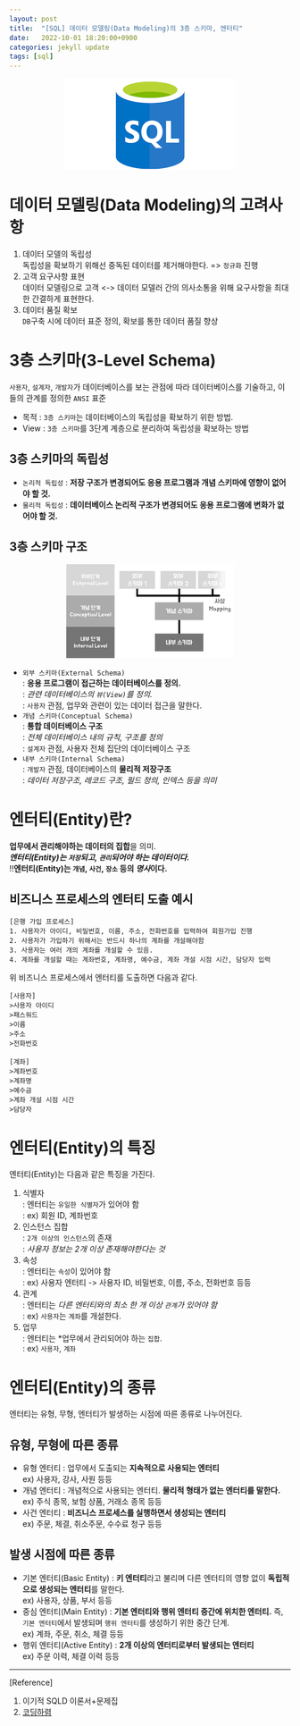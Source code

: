 ```yaml
---
layout: post
title:  "[SQL] 데이터 모델링(Data Modeling)의 3층 스키마, 엔터티"
date:   2022-10-01 18:20:00+0900
categories: jekyll update
tags: [sql]
---
```

<p align="center"><img src="/assets/img/blog/정보/SQL.png"></p>

# 데이터 모델링(Data Modeling)의 고려사항
1. 데이터 모델의 독립성  
독립성을 확보하기 위해선 중독된 데이터를 제거해야한다. => `정규화` 진행  
2. 고객 요구사항 표현  
데이터 모델링으로 고객 <-> 데이터 모델러 간의 의사소통을 위해 요구사항을 최대한 간결하게 표현한다.  
3. 데이터 품질 확보  
`DB`구축 시에 데이터 표준 정의, 확보를 통한 데이터 품질 향상  

# 3층 스키마(3-Level Schema)
`사용자`, `설계자`, `개발자`가 데이터베이스를 보는 관점에 따라 데이터베이스를 기술하고, 이들의 관계를 정의한 `ANSI` 표준  
- 목적 : `3층 스키마`는 데이터베이스의 독립성을 확보하기 위한 방법.  
- View : `3층 스키마`를 3단계 계층으로 분리하여 독립성을 확보하는 방법  

## 3층 스키마의 독립성
- `논리적 독립성` : **저장 구조가 변경되어도 응용 프로그램과 개념 스키마에 영향이 없어야 할 것.**  
- `물리적 독립성` : **데이터베이스 논리적 구조가 변경되어도 응용 프로그램에 변화가 없어야 할 것.**  

## 3층 스키마 구조
<p align="center"><img src="/assets/img/blog/정보/3층 스키마.png"></p>
  
- `외부 스키마(External Schema)`  
 : **응용 프로그램이 접근하는 데이터베이스를 정의.**  
 : *관련 데이터베이스의 `뷰(View)`를 정의.*  
 : `사용자` 관점, 업무와 관련이 있는 데이터 접근을 말한다.  
- `개념 스키마(Conceptual Schema)`  
 : **통합 데이터베이스 구조**  
 : *전체 데이터베이스 내의 규칙, 구조를 정의*  
 : `설계자` 관점, 사용자 전체 집단의 데이터베이스 구조  
- `내부 스키마(Internal Schema)`  
 : `개발자` 관점, 데이터베이스의 **물리적 저장구조**  
 : *데이터 저장구조, 레코드 구조, 필드 정의, 인덱스 등을 의미*  

# 엔터티(Entity)란?
**업무에서 관리해야하는 데이터의 집합**을 의미.  
***엔터티(Entity)는 `저장`되고, `관리`되어야 하는 데이터이다.***  
!!**엔터티(Entity)는 `개념`, `사건`, `장소` 등의 *명사*이다.**  

## 비즈니스 프로세스의 엔터티 도출 예시  
    [은행 가입 프로세스]
    1. 사용자가 아이디, 비밀번호, 이름, 주소, 전화번호를 입력하여 회원가입 진행  
    2. 사용자가 가입하기 위해서는 반드시 하나의 계좌를 개설해야함  
    3. 사용자는 여러 개의 계좌를 개설할 수 있음.  
    4. 계좌를 개설할 때는 계좌번호, 계좌명, 예수금, 계좌 개설 시점 시간, 담당자 입력  
위 비즈니스 프로세스에서 엔터티를 도출하면 다음과 같다.  

```console
[사용자]
>사용자 아이디
>패스워드
>이름
>주소
>전화번호

[계좌]
>계좌번호
>계좌명
>예수금
>계좌 개설 시점 시간
>담당자
```

# 엔터티(Entity)의 특징
엔터티(Entity)는 다음과 같은 특징을 가진다.  
1. 식별자  
 : 엔터티는 `유일한 식별자`가 있어야 함  
 : ex) 회원 ID, 계좌번호  
2. 인스턴스 집합  
 : `2개 이상의 인스턴스`의 존재  
 : *사용자 정보는 2개 이상 존재해야한다는 것*  
3. 속성  
 : 엔터티는 `속성`이 있어야 함  
 : ex) 사용자 엔터티 -> 사용자 ID, 비밀번호, 이름, 주소, 전화번호 등등  
4. 관계  
 : 엔터티는 *다른 엔터티와의 최소 한 개 이상 `관계`가 있어야 함*  
 : ex) `사용자`는 `계좌`를 개설한다.  
5. 업무  
 : 엔터티는 *업무에서 관리되어야 하는 `집합`.  
 : ex) `사용자`, `계좌`  

# 엔터티(Entity)의 종류
엔터티는 유형, 무형, 엔터티가 발생하는 시점에 따른 종류로 나누어진다.  

## 유형, 무형에 따른 종류
- 유형 엔터티 : 업무에서 도출되는 **지속적으로 사용되는 엔터티**  
ex) 사용자, 강사, 사원 등등  
- 개념 엔터티 : 개념적으로 사용되는 엔터티. **물리적 형태가 없는 엔터티를 말한다.**  
ex) 주식 종목, 보험 상품, 거래소 종목 등등  
- 사건 엔터티 : **비즈니스 프로세스를 실행하면서 생성되는 엔터티**  
ex) 주문, 체결, 취소주문, 수수료 청구 등등  

## 발생 시점에 따른 종류
- 기본 엔터티(Basic Entity) : **키 엔터티**라고 불리며 다른 엔터티의 영향 없이 **독립적으로 생성되는 엔터티**를 말한다.  
ex) 사용자, 상품, 부서 등등  
- 중심 엔터티(Main Entity) : **기본 엔터티와 행위 엔터티 중간에 위치한 엔터티.** 즉, `기본 엔터티`에서 발생되며 `행위 엔터티`를 생성하기 위한 중간 단계.  
ex) 계좌, 주문, 취소, 체결 등등  
- 행위 엔터티(Active Entity) : **2개 이상의 엔터티로부터 발생되는 엔터티**  
ex) 주문 이력, 체결 이력 등등  
---  
[Reference]  
1) 이기적 SQLD 이론서+문제집  
2) [코딩하렴](https://ryeom2.tistory.com/46)  